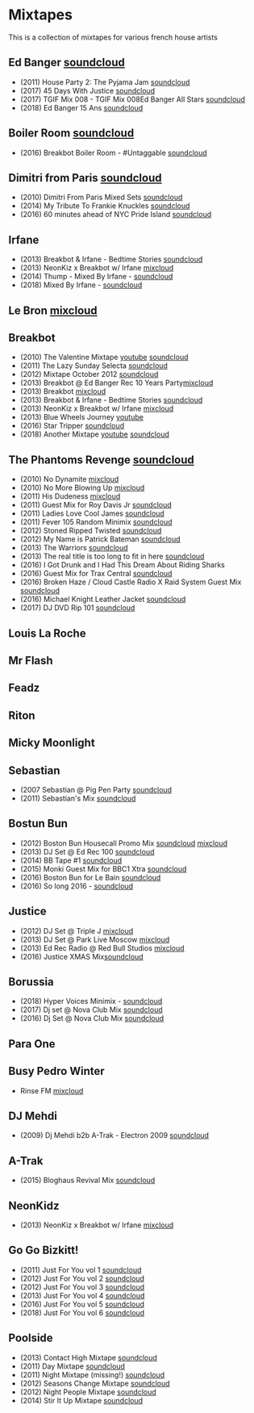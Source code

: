 # Mixtapes
This is a collection of mixtapes for various french house artists

## Ed Banger [soundcloud](https://soundcloud.com/edbangerrecords)
* (2011) House Party 2: The Pyjama Jam [soundcloud](https://soundcloud.com/edbangerrecords/house-party-2-the-pyjama-jam)
* (2017) 45 Days With Justice [soundcloud](https://soundcloud.com/romuald-3/45-days-with-justice)
* (2017) TGIF Mix 008 - TGIF Mix 008Ed Banger All Stars [soundcloud](https://soundcloud.com/konbiniradio/tgif-mix-007-ed-banger-all-stars-busy-p-cassius-para-one-boston-bun-borussia)
* (2018) Ed Banger 15 Ans [soundcloud](https://soundcloud.com/commandantcool/ed-banger-15-ans-le-grand-rex)

## Boiler Room [soundcloud](https://soundcloud.com/platform)
* (2016) Breakbot Boiler Room - #Untaggable [soundcloud](https://soundcloud.com/platform/breakbot)

## Dimitri from Paris [soundcloud](https://soundcloud.com/dfp)
* (2010) Dimitri From Paris Mixed Sets [soundcloud](https://soundcloud.com/dfp/sets/dfp-mixed-sets)
* (2014) My Tribute To Frankie Knuckles [soundcloud](https://soundcloud.com/dfp/dimitri-from-paris)
* (2016) 60 minutes ahead of NYC Pride Island [soundcloud](https://soundcloud.com/dfp/60-minute-for-nyc-pride-island-june-24-2017)

## Irfane
* (2013) Breakbot & Irfane - Bedtime Stories [soundcloud](https://soundcloud.com/breakbot/breakbot-irfane-bedtime)
* (2013) NeonKiz x Breakbot w/ Irfane [mixcloud](https://www.mixcloud.com/ben-lee2/neonkidz-x-breakbot-with-irfane-opening-dj-set/)
* (2014) Thump - Mixed By Irfane - [soundcloud](https://soundcloud.com/thump/mixed-by-irfane)
* (2018) Mixed By Irfane - [soundcloud](https://soundcloud.com/irfane/mixed-by-irfane)

## Le Bron [mixcloud](https://www.mixcloud.com/LeBRON/)

## Breakbot
* (2010) The Valentine Mixtape [youtube](https://www.youtube.com/watch?v=0K0N81ycAT8) [soundcloud](https://soundcloud.com/jimmyjamesyo/breakbot-valentine-mixtape)
* (2011) The Lazy Sunday Selecta [soundcloud](https://soundcloud.com/edbangerrecords/breakbot-lazy-sunday-selecta?in=breakbot/sets/mixtapes)
* (2012) Mixtape October 2012 [soundcloud](https://soundcloud.com/edbangerrecords/breakbot-mixtape-october-2012?in=breakbot/sets/mixtapes)
* (2013) Breakbot @ Ed Banger Rec 10 Years Party[mixcloud](https://www.mixcloud.com/tracklistings/breakbot-live-ed-banger-rec-10-years-party-paris-20130301-france/)
* (2013) Breakbot [mixcloud](https://www.mixcloud.com/FrenchBeats/breakbot-in-the-mixmag-dj-lab/)
* (2013) Breakbot & Irfane - Bedtime Stories [soundcloud](https://soundcloud.com/breakbot/breakbot-irfane-bedtime)
* (2013) NeonKiz x Breakbot w/ Irfane [mixcloud](https://www.mixcloud.com/ben-lee2/neonkidz-x-breakbot-with-irfane-opening-dj-set/)
* (2013) Blue Wheels Journey [youtube](https://www.youtube.com/watch?v=vyGv-dV_bV8)
* (2016) Star Tripper [soundcloud](https://soundcloud.com/breakbot/star-tripper)
* (2018) Another Mixtape [youtube](https://www.youtube.com/watch?v=T14KmtxtB0w) [soundcloud](https://soundcloud.com/breakbot/another-mixtape)

## The Phantoms Revenge [soundcloud](https://soundcloud.com/thephantomsrevenge)
* (2010) No Dynamite [mixcloud](https://www.mixcloud.com/untra/the-phantoms-revenge-no-dynamite/)
* (2010) No More Blowing Up [mixcloud](https://www.mixcloud.com/untra/the-phantoms-revenge-no-more-blowing-up/)
* (2011) His Dudeness [mixcloud](https://www.mixcloud.com/untra/the-phantoms-revenge-his-dudeness/)
* (2011) Guest Mix for Roy Davis Jr [soundcloud](https://soundcloud.com/thephantomsrevenge/guest-mix-for-roy-davis-jr)
* (2011) Ladies Love Cool James [soundcloud](https://soundcloud.com/thephantomsrevenge/ladieslovecooljame)
* (2011) Fever 105 Random Minimix [soundcloud](https://soundcloud.com/thephantomsrevenge/fever-105-random-minimix)
* (2012) Stoned Ripped Twisted [soundcloud](https://soundcloud.com/thephantomsrevenge/stoned-ripped-twisted)
* (2012) My Name is Patrick Bateman [soundcloud](https://soundcloud.com/thephantomsrevenge/mynameispatrickbateman)
* (2013) The Warriors [soundcloud](https://soundcloud.com/thephantomsrevenge/thewarriors)
* (2013) The real title is too long to fit in here [soundcloud](https://soundcloud.com/thephantomsrevenge/faketitties)
* (2016) I Got Drunk and I Had This Dream About Riding Sharks
* (2016) Guest Mix for Trax Central [soundcloud](https://soundcloud.com/thephantomsrevenge/guestmixtraxcentral)
* (2016) Broken Haze / Cloud Castle Radio X Raid System Guest Mix [soundcloud](https://soundcloud.com/thephantomsrevenge/cloudcastleradioguestmix)
* (2016) Michael Knight Leather Jacket [soundcloud](https://soundcloud.com/thephantomsrevenge/michaelknight)
* (2017) DJ DVD Rip 101 [soundcloud](https://soundcloud.com/thephantomsrevenge/djdvdrip101)

## Louis La Roche

## Mr Flash

## Feadz

## Riton

## Micky Moonlight

## Sebastian
* (2007 Sebastian @ Pig Pen Party [soundcloud](https://www.mixcloud.com/photograffyarte/sebastian-pig-pen-party-18042007/)
* (2011) Sebastian's Mix [soundcloud](https://soundcloud.com/edbangerrecords/sebastian-mix)

## Bostun Bun
* (2012) Boston Bun Housecall Promo Mix [soundcloud](https://soundcloud.com/edbangerrecords/promo-mix) [mixcloud](https://www.mixcloud.com/ChristMachine/boston-bun-housecall-ep-ed-banger-records-promo-mix-1112/)
* (2013) DJ Set @ Ed Rec 100 [soundcloud](https://soundcloud.com/edbangerrecords/dj-set-ed-rec-10)
* (2014) BB Tape #1 [soundcloud](https://soundcloud.com/bbbostonbun/bb-tape-1)
* (2015) Monki Guest Mix for BBC1 Xtra [soundcloud](https://soundcloud.com/bbbostonbun/monki-guest-mix-for-bbc1-xtra-25-minutes-25-tracks)
* (2016) Boston Bun for Le Bain [soundcloud](https://soundcloud.com/lebain_thestandardny/boston-bun-for-le-bain)
* (2016) So long 2016 - [soundcloud](https://soundcloud.com/bbbostonbun/so-long-2016)

## Justice
* (2012) DJ Set @ Triple J [mixcloud](https://www.mixcloud.com/FrenchBeats/justice-dj-set-triple-j-radio-10122012/)
* (2013) DJ Set @ Park Live Moscow [mixcloud](https://www.mixcloud.com/FrenchBeats/justice-dj-set-park-live-moscow-29062013/)
* (2013) Ed Rec Radio @ Red Bull Studios [mixcloud](https://www.mixcloud.com/tracklistings/justice-ed-wreck-radio-1-red-bull-studios-paris-20130918-france/)
* (2016) Justice XMAS Mix[soundcloud](https://soundcloud.com/edbangerrecords/justicexmasmix)

## Borussia
* (2018) Hyper Voices Minimix - [soundcloud](https://soundcloud.com/edbangerrecords/borussia-hyper-voices-minimix)
* (2017) Dj set @ Nova Club Mix [soundcloud](https://soundcloud.com/borussia-1/borussia-dj-set-nova-mix-club-27-01-2017)
* (2016) Dj Set @ Nova Club Mix [soundcloud](https://soundcloud.com/edbangerrecords)

## Para One

## Busy Pedro Winter
* Rinse FM [mixcloud](https://www.mixcloud.com/FrenchBeats/busy-p-minimix-for-dj-zinc-rinse-fm-04102013/)

## DJ Mehdi
* (2009) Dj Mehdi b2b A-Trak - Electron 2009 [soundcloud](https://soundcloud.com/edbangerrecords/dj-mehdi-b2b-a-trak-electron-2009)

## A-Trak
* (2015) Bloghaus Revival Mix  [soundcloud](https://soundcloud.com/a-trak/bloghaus-revival-mix)

## NeonKidz
* (2013) NeonKiz x Breakbot w/ Irfane [mixcloud](https://www.mixcloud.com/ben-lee2/neonkidz-x-breakbot-with-irfane-opening-dj-set/)

## Go Go Bizkitt!
* (2011) Just For You vol 1 [soundcloud](https://soundcloud.com/gogobizkitt/just-for-you-mixtape)
* (2012) Just For You vol 2 [soundcloud](https://soundcloud.com/gogobizkitt/just-for-you-vol-2)
* (2012) Just For You vol 3 [soundcloud](https://soundcloud.com/gogobizkitt/just-for-you-vol-3)
* (2013) Just For You vol 4 [soundcloud](https://soundcloud.com/gogobizkitt/just-for-you-vol-4)
* (2016) Just For You vol 5 [soundcloud](https://soundcloud.com/gogobizkitt/just-for-you-vol-5)
* (2018) Just For You vol 6 [soundcloud](https://soundcloud.com/gogobizkitt/just-for-you-vol-6)

## Poolside
* (2013) Contact High Mixtape [soundcloud](https://soundcloud.com/poolside/contact-high-mixtape)
* (2011) Day Mixtape [soundcloud](https://soundcloud.com/poolside/day-mixtape)
* (2011) Night Mixtape (missing!) [soundcloud](https://soundcloud.com/poolside_music/night-mixtape)
* (2012) Seasons Change Mixtape [soundcloud](https://soundcloud.com/poolside/seasons-change)
* (2012) Night People Mixtape [soundcloud](https://soundcloud.com/poolside/poolside-night-people-dj)
* (2014) Stir It Up Mixtape [soundcloud](https://soundcloud.com/poolside/poolside-stir-it-up-mixtape)
